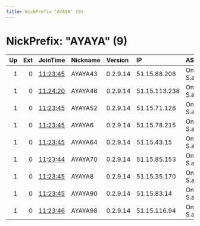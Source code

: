 ```yaml
---
title: NickPrefix "AYAYA" (9)
---
```


# NickPrefix: "AYAYA" (9)

|   Up |   Ext | JoinTime                                                                                            | Nickname   | Version   | IP            | AS            | CC   |   ORp |   Dirp | OS    | Contact   |   eFamMembers |
|-----:|------:|:----------------------------------------------------------------------------------------------------|:-----------|:----------|:--------------|:--------------|:-----|------:|-------:|:------|:----------|--------------:|
|    1 |     0 | [11:23:45](https://metrics.torproject.org/rs.html#details/D0BADF4222F4CE7DF6D91A772E391E29FDEA82FB) | AYAYA43    | 0.2.9.14  | 51.15.88.206  | Online S.a.s. | fr   |  9001 |   9030 | Linux | None      |             1 |
|    1 |     0 | [11:24:20](https://metrics.torproject.org/rs.html#details/A4D98EE5916240F1AC6348174C40848B4C7F7C0C) | AYAYA46    | 0.2.9.14  | 51.15.113.238 | Online S.a.s. | fr   |  9001 |   9030 | Linux | None      |             1 |
|    1 |     0 | [11:23:45](https://metrics.torproject.org/rs.html#details/25C3DEAE9AA786559DBB072D0470D1A6FC408846) | AYAYA52    | 0.2.9.14  | 51.15.71.128  | Online S.a.s. | fr   |  9001 |   9030 | Linux | None      |             1 |
|    1 |     0 | [11:23:45](https://metrics.torproject.org/rs.html#details/BED1681C0DDEF5DE7B8A65E2603D262FE3B1DB59) | AYAYA6     | 0.2.9.14  | 51.15.78.215  | Online S.a.s. | fr   |  9001 |   9030 | Linux | None      |             1 |
|    1 |     0 | [11:23:45](https://metrics.torproject.org/rs.html#details/F6F70FEB215929701E027B9A436A38347D377367) | AYAYA64    | 0.2.9.14  | 51.15.43.15   | Online S.a.s. | nl   |  9001 |   9030 | Linux | None      |             1 |
|    1 |     0 | [11:23:44](https://metrics.torproject.org/rs.html#details/64FDE6159C134C606A24ADBA7A3E9A66F3810465) | AYAYA70    | 0.2.9.14  | 51.15.85.153  | Online S.a.s. | fr   |  9001 |   9030 | Linux | None      |             1 |
|    1 |     0 | [11:23:45](https://metrics.torproject.org/rs.html#details/B9A1E0C135464554ACCE036A9B5AB6F9469A9703) | AYAYA8     | 0.2.9.14  | 51.15.35.170  | Online S.a.s. | nl   |  9001 |   9030 | Linux | None      |             1 |
|    1 |     0 | [11:23:45](https://metrics.torproject.org/rs.html#details/CCD5C2E7FABACCF8CD84BCDC8E689584881545B8) | AYAYA90    | 0.2.9.14  | 51.15.83.14   | Online S.a.s. | fr   |  9001 |   9030 | Linux | None      |             1 |
|    1 |     0 | [11:23:46](https://metrics.torproject.org/rs.html#details/706A24208BE86E84B850ECAF42EC293CECE1ECC1) | AYAYA98    | 0.2.9.14  | 51.15.116.94  | Online S.a.s. | fr   |  9001 |   9030 | Linux | None      |             1 |
